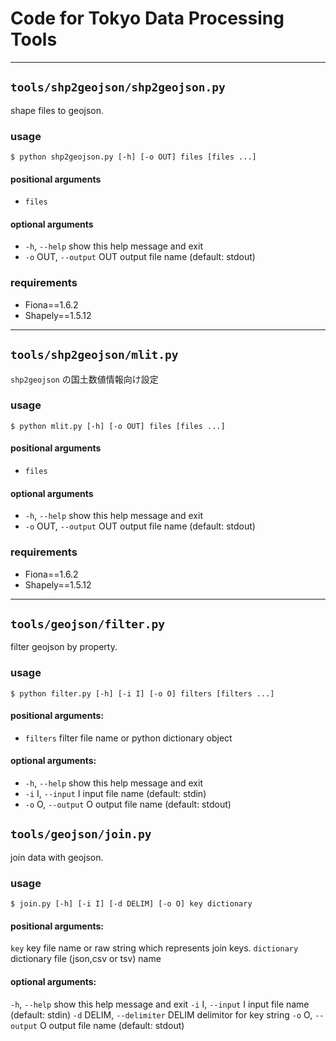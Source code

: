 # Code for Tokyo Data Processing Tools

---
## `tools/shp2geojson/shp2geojson.py`

shape files to geojson.

### usage

```
$ python shp2geojson.py [-h] [-o OUT] files [files ...]
```

#### positional arguments

- `files`

#### optional arguments

- `-h`, `--help`            show this help message and exit
- `-o` OUT, `--output` OUT  output file name (default: stdout)

### requirements
- Fiona==1.6.2
- Shapely==1.5.12

---
## `tools/shp2geojson/mlit.py`

`shp2geojson` の国土数値情報向け設定

### usage

```
$ python mlit.py [-h] [-o OUT] files [files ...]
```

#### positional arguments

- `files`

#### optional arguments

- `-h`, `--help`            show this help message and exit
- `-o` OUT, `--output` OUT  output file name (default: stdout)

### requirements
- Fiona==1.6.2
- Shapely==1.5.12

---
## `tools/geojson/filter.py`

filter geojson by property.

### usage
```
$ python filter.py [-h] [-i I] [-o O] filters [filters ...]
```


#### positional arguments:
- `filters`           filter file name or python dictionary object

#### optional arguments:
-  `-h`, `--help`        show this help message and exit
-  `-i` I, `--input` I   input file name (default: stdin)
-  `-o` O, `--output` O  output file name (default: stdout)

## `tools/geojson/join.py`
join data with geojson.

### usage
```
$ join.py [-h] [-i I] [-d DELIM] [-o O] key dictionary
```

#### positional arguments:
  `key`                   key file name or raw string which represents join
                        keys.
  `dictionary`            dictionary file (json,csv or tsv) name

#### optional arguments:
  `-h`, `--help`            show this help message and exit
  `-i` I, `--input` I       input file name (default: stdin)
  `-d` DELIM, `--delimiter` DELIM
                        delimitor for key string
  `-o` O, `--output` O      output file name (default: stdout)
